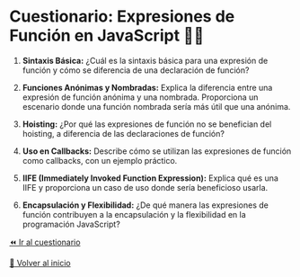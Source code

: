 # Cuestionario: Expresiones de Función en JavaScript 👩‍💻

1. **Sintaxis Básica:**
   ¿Cuál es la sintaxis básica para una expresión de función y cómo se diferencia de una declaración de función?

2. **Funciones Anónimas y Nombradas:**
   Explica la diferencia entre una expresión de función anónima y una nombrada. Proporciona un escenario donde una función nombrada sería más útil que una anónima.

3. **Hoisting:**
   ¿Por qué las expresiones de función no se benefician del hoisting, a diferencia de las declaraciones de función?

4. **Uso en Callbacks:**
   Describe cómo se utilizan las expresiones de función como callbacks, con un ejemplo práctico.

5. **IIFE (Immediately Invoked Function Expression):**
   Explica qué es una IIFE y proporciona un caso de uso donde sería beneficioso usarla.

6. **Encapsulación y Flexibilidad:**
   ¿De qué manera las expresiones de función contribuyen a la encapsulación y la flexibilidad en la programación JavaScript?

[⏪ Ir al cuestionario](../../temario/05-funciones/expresiones.md)

[🏡 Volver al inicio](../../readie.md)
